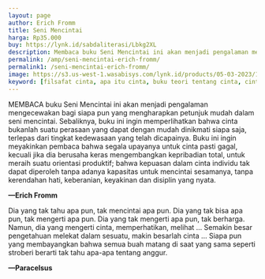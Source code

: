 ```yaml
---
layout: page
author: Erich Fromm
title: Seni Mencintai
harga: Rp35.000
buy: https://lynk.id/sabdaliterasi/Lbkg2XL
description: Membaca buku Seni Mencintai ini akan menjadi pengalaman mengecewakan bagi siapa pun yang mengharapkan petunjuk mudah dalam seni mencintai.
permalink: /amp/seni-mencintai-erich-fromm/
permalink1: /seni-mencintai-erich-fromm/
image: https://s3.us-west-1.wasabisys.com/lynk.id/products/05-03-2023/1677997864866_9050822
keyword: [filsafat cinta, apa itu cinta, buku teori tentang cinta, cinta dalam psikologi, psikologi, ebook basabasi, cinta erich fromm]
---
```

<p>MEMBACA buku Seni Mencintai ini akan menjadi pengalaman mengecewakan bagi siapa pun yang mengharapkan petunjuk mudah dalam seni mencintai. Sebaliknya, buku ini ingin memperlihatkan bahwa cinta bukanlah suatu perasaan yang dapat dengan mudah dinikmati siapa saja, terlepas dari tingkat kedewasaan yang telah dicapainya. Buku ini ingin meyakinkan pembaca bahwa segala upayanya untuk cinta pasti gagal, kecuali jika dia berusaha keras mengembangkan kepribadian total, untuk meraih suatu orientasi produktif; bahwa kepuasan dalam cinta individu tak dapat diperoleh tanpa adanya kapasitas untuk mencintai sesamanya, tanpa kerendahan hati, keberanian, keyakinan dan disiplin yang nyata.</p><p><b>—Erich Fromm</b></p><p>Dia yang tak tahu apa pun, tak mencintai apa pun. Dia yang tak bisa apa pun, tak mengerti apa pun. Dia yang tak mengerti apa pun, tak berharga. Namun, dia yang mengerti cinta, memperhatikan, melihat … Semakin besar pengetahuan melekat dalam sesuatu, makin besarlah cinta … Siapa pun yang membayangkan bahwa semua buah matang di saat yang sama seperti stroberi berarti tak tahu apa-apa tentang anggur.</p><p><b>—Paracelsus</b></p>

